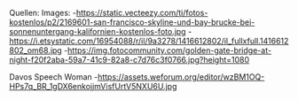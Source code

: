Quellen:
Images: -https://static.vecteezy.com/ti/fotos-kostenlos/p2/2169601-san-francisco-skyline-und-bay-brucke-bei-sonnenuntergang-kalifornien-kostenlos-foto.jpg -https://i.etsystatic.com/16954088/r/il/9a3278/1416612802/il_fullxfull.1416612802_om68.jpg -https://img.fotocommunity.com/golden-gate-bridge-at-night-f20f2aba-59a7-41c9-82a8-c7d76c3f0766.jpg?height=1080

Davos Speech Woman -https://assets.weforum.org/editor/wzBM1OQ-HPs7q_BR_1gDX6enkojjmVisfUrtV5NXU6U.jpg
